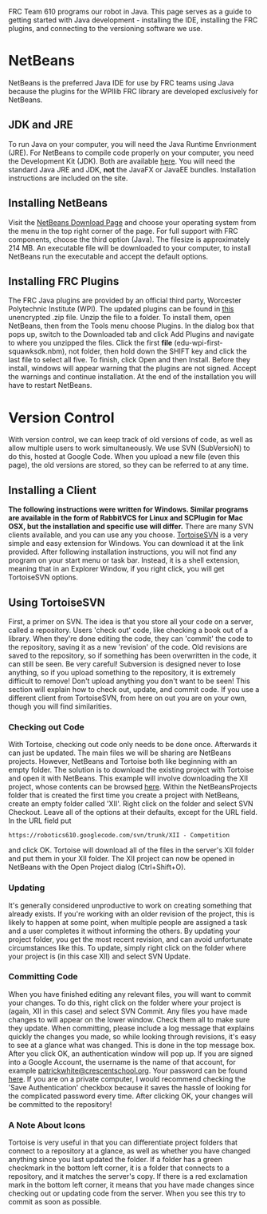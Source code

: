 FRC Team 610 programs our robot in Java. This page serves as a guide to getting started with Java development - installing the IDE, installing the FRC plugins, and connecting to the versioning software we use.
# NetBeans #
NetBeans is the preferred Java IDE for use by FRC teams using Java because the plugins for the WPIlib FRC library are developed exclusively for NetBeans.
## JDK and JRE ##
To run Java on your computer, you will need the Java Runtime Envrionment (JRE). For NetBeans to compile code properly on your computer, you need the Development Kit (JDK). Both are available [here](http://www.oracle.com/technetwork/java/javase/downloads/index.html). You will need the standard Java JRE and JDK, **not** the JavaFX or JavaEE bundles. Installation instructions are included on the site.
## Installing NetBeans ##
Visit the [NetBeans Download Page](http://netbeans.org/downloads/) and choose your operating system from the menu in the top right corner of the page. For full support with FRC components, choose the third option (Java). The filesize is approximately 214 MB.
An executable file will be downloaded to your computer, to install NetBeans run the executable and accept the default options.
## Installing FRC Plugins ##
The FRC Java plugins are provided by an official third party, Worcester Polytechnic Institute (WPI). The updated plugins can be found in [this](http://firstforge.wpi.edu/sf/frs/do/downloadFile/projects.wpilib/frs.wpilib_java_update_for_2011_frc.wpilib_java_frc_2011_update_ve_1/frs1219?dl=1) unencrypted .zip file. Unzip the file to a folder. To install them, open NetBeans, then from the Tools menu choose Plugins. In the dialog box that pops up, switch to the Downloaded tab and click Add Plugins and navigate to where you unzipped the files. Click the first **file** (edu-wpi-first-squawksdk.nbm), not folder, then hold down the SHIFT key and click the last file to select all five. To finish, click Open and then Install. Before they install, windows will appear warning that the plugins are not signed. Accept the warnings and continue installation. At the end of the installation you will have to restart NetBeans.
# Version Control #
With version control, we can keep track of old versions of code, as well as allow multiple users to work simultaneously. We use SVN (SubVersioN) to do this, hosted at Google Code. When you upload a new file (even this page), the old versions are stored, so they can be referred to at any time.
## Installing a Client ##
**The following instructions were written for Windows. Similar programs are available in the form of RabbitVCS for Linux and SCPlugin for Mac OSX, but the installation and specific use will differ.**
There are many SVN clients available, and you can use any you choose. [TortoiseSVN](http://tortoisesvn.net/downloads.html) is a very simple and easy extension for Windows. You can download it at the link provided. After following installation instructions, you will not find any program on your start menu or task bar. Instead, it is a shell extension, meaning that in an Explorer Window, if you right click, you will get TortoiseSVN options.
## Using TortoiseSVN ##
First, a primer on SVN. The idea is that you store all your code on a server, called a repository. Users 'check out' code, like checking a book out of a library. When they're done editing the code, they can 'commit' the code to the repository, saving it as a new 'revision' of the code. Old revisions are saved to the repository, so if something has been overwritten in the code, it can still be seen. Be very careful! Subversion is designed never to lose anything, so if you upload something to the repository, it is extremely difficult to remove! Don't upload anything you don't want to be seen!
This section will explain how to check out, update, and commit code.
If you use a different client from TortoiseSVN, from here on out you are on your own, though you will find similarities.
### Checking out Code ###
With Tortoise, checking out code only needs to be done once. Afterwards it can just be updated. The main files we will be sharing are NetBeans projects. However, NetBeans and Tortoise both like beginning with an empty folder. The solution is to download the existing project with Tortoise and open it with NetBeans. This example will involve downloading the XII project, whose contents can be browsed [here](http://code.google.com/p/robotics610/source/browse/#svn%2Ftrunk%2FXII). Within the NetBeansProjects folder that is created the first time you create a project with NetBeans, create an empty folder called 'XII'. Right click on the folder and select SVN Checkout. Leave all of the options at their defaults, except for the URL field. In the URL field put
```
https://robotics610.googlecode.com/svn/trunk/XII - Competition
```
and click OK. Tortoise will download all of the files in the server's XII folder and put them in your XII folder. The XII project can now be opened in NetBeans with the Open Project dialog (Ctrl+Shift+O).
### Updating ###
It's generally considered unproductive to work on creating something that already exists. If you're working with an older revision of the project, this is likely to happen at some point, when multiple people are assigned a task and a user completes it without informing the others. By updating your project folder, you get the most recent revision, and can avoid unfortunate circumstances like this. To update, simply right click on the folder where your project is (in this case XII) and select SVN Update.
### Committing Code ###
When you have finished editing any relevant files, you will want to commit your changes. To do this, right click on the folder where your project is (again, XII in this case) and select SVN Commit. Any files you have made changes to will appear on the lower window. Check them all to make sure they update. When committing, please include a log message that explains quickly the changes you made, so while looking through revisions, it's easy to see at a glance what was changed. This is done in the top message box. After you click OK, an authentication window will pop up. If you are signed into a Google Account, the username is the name of that account, for example patrickwhite@crescentschool.org. Your password can be found [here](https://code.google.com/hosting/settings). If you are on a private computer, I would recommend checking the 'Save Authentication' checkbox because it saves the hassle of looking for the complicated password every time. After clicking OK, your changes will be committed to the repository!
### A Note About Icons ###
Tortoise is very useful in that you can differentiate project folders that connect to a repository at a glance, as well as whether you have changed anything since you last updated the folder. If a folder has a green checkmark in the bottom left corner, it is a folder that connects to a repository, and it matches the server's copy. If there is a red exclamation mark in the bottom left corner, it means that you have made changes since checking out or updating code from the server. When you see this try to commit as soon as possible.